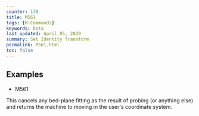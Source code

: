```yaml
---
counter: 138
title: M561
tags: [M-Commands] 
keywords: beta 
last_updated: April 05, 2020 
summary: Set Identity Transform 
permalink: M561.html
toc: false 
---
```



## Examples

* M561

This cancels any bed-plane fitting as the result of probing (or anything else) and returns the machine to moving in the user's coordinate system.

